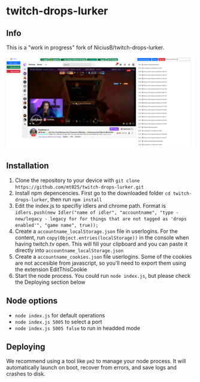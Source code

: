 # twitch-drops-lurker

## Info
This is a "work in progress" fork of NiciusB/twitch-drops-lurker. 

![Screenshot showing twitch drops lurker](screenshot.png)

## Installation

1. Clone the repository to your device with `git clone https://github.com/mt025/twitch-drops-lurker.git`
2. Install npm depencencies. First go to the downloaded folder `cd twitch-drops-lurker`, then run `npm install`
3. Edit the index.js to specifiy idlers and chrome path. Format is `idlers.push(new Idler("name of idler", "accountname", "type - new/legacy - legacy for for things that are not tagged as 'drops enabled'", "game name", true));`
4. Create a `accountname_localStorage.json` file in userlogins. For the content, run `copy(Object.entries(localStorage))` in the console when having twitch.tv open. This will fill your clipboard and you can paste it directly into `accountname_localStorage.json`
5. Create a `accountname_cookies.json` file userlogins. Some of the cookies are not accesible from javascript, so you'll need to export them using the extension EditThisCookie
6. Start the node process. You could run `node index.js`, but please check the Deploying section below

## Node options
* `node index.js` for default operations
* `node index.js 5005` to select a port
* `node index.js 5005 false` to run in headded mode

## Deploying
We recommend using a tool like `pm2` to manage your node process. It will automatically launch on boot, recover from errors, and save logs and crashes to disk.
